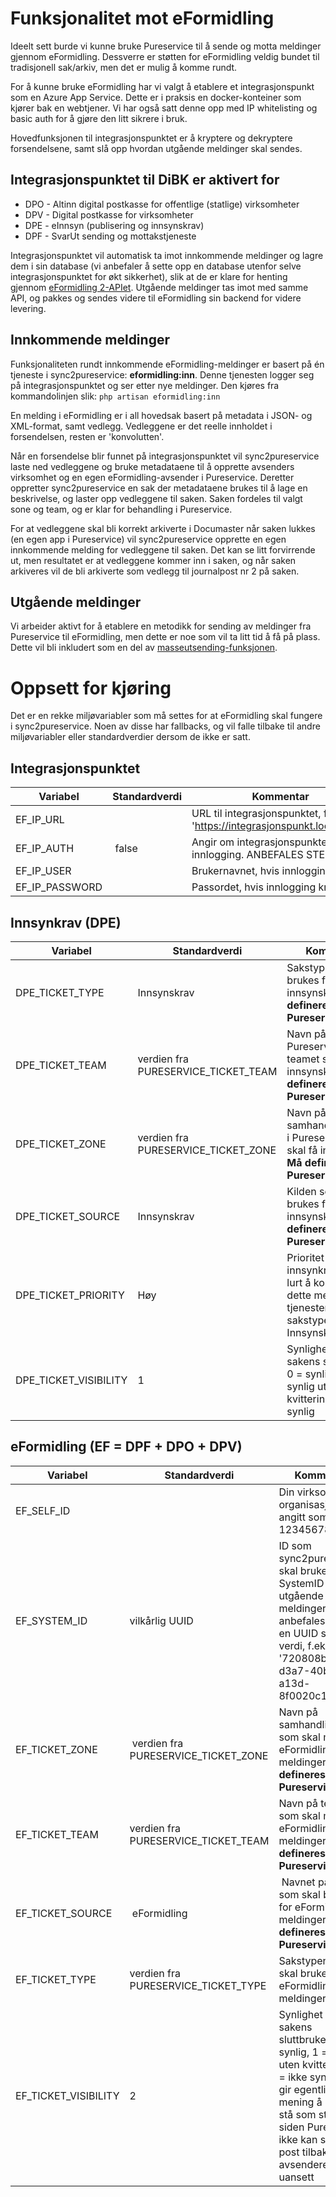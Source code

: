 # Funksjonalitet mot eFormidling #

Ideelt sett burde vi kunne bruke Pureservice til å sende og motta meldinger gjennom eFormidling. Dessverre er støtten for eFormidling veldig bundet til tradisjonell sak/arkiv, men det er mulig å komme rundt.

For å kunne bruke eFormidling har vi valgt å etablere et integrasjonspunkt som en Azure App Service. Dette er i praksis en docker-konteiner som kjører bak en webtjener. Vi har også satt denne opp med IP whitelisting og basic auth for å gjøre den litt sikrere i bruk.

Hovedfunksjonen til integrasjonspunktet er å kryptere og dekryptere forsendelsene, samt slå opp hvordan utgående meldinger skal sendes.

## Integrasjonspunktet til DiBK er aktivert for ##

* DPO - Altinn digital postkasse for offentlige (statlige) virksomheter
* DPV - Digital postkasse for virksomheter
* DPE - eInnsyn (publisering og innsynskrav)
* DPF - SvarUt sending og mottakstjeneste

Integrasjonspunktet vil automatisk ta imot innkommende meldinger og lagre dem i sin database (vi anbefaler å sette opp en database utenfor selve integrasjonspunktet for økt sikkerhet), slik at de er klare for henting gjennom [eFormidling 2-APIet](https://docs.digdir.no/docs/eFormidling/Utvikling/integrasjonspunkt_eformidling2_api). Utgående meldinger tas imot med samme API, og pakkes og sendes videre til eFormidling sin backend for videre levering.



## Innkommende meldinger ##

Funksjonaliteten rundt innkommende eFormidling-meldinger er basert på én tjeneste i sync2pureservice: **eformidling:inn**. Denne tjenesten logger seg på integrasjonspunktet og ser etter nye meldinger. Den kjøres fra kommandolinjen slik:
`php artisan eformidling:inn`

En melding i eFormidling er i all hovedsak basert på metadata i JSON- og XML-format, samt vedlegg. Vedleggene er det reelle innholdet i forsendelsen, resten er 'konvolutten'.

Når en forsendelse blir funnet på integrasjonspunktet vil sync2pureservice laste ned vedleggene og bruke metadataene til å opprette avsenders virksomhet og en egen eFormidling-avsender i Pureservice. Deretter oppretter sync2pureservice en sak der metadataene brukes til å lage en beskrivelse, og laster opp vedleggene til saken. Saken fordeles til valgt sone og team, og er klar for behandling i Pureservice.

For at vedleggene skal bli korrekt arkiverte i Documaster når saken lukkes (en egen app i Pureservice) vil sync2pureservice opprette en egen innkommende melding for vedleggene til saken. Det kan se litt forvirrende ut, men resultatet er at vedleggene kommer inn i saken, og når saken arkiveres vil de bli arkiverte som vedlegg til journalpost nr 2 på saken.
## Utgående meldinger ##

Vi arbeider aktivt for å etablere en metodikk for sending av meldinger fra Pureservice til eFormidling, men dette er noe som vil ta litt tid å få på plass. Dette vil bli inkludert som en del av [masseutsending-funksjonen](utsendelse.md).

# Oppsett for kjøring #

Det er en rekke miljøvariabler som må settes for at eFormidling skal fungere i sync2pureservice. Noen av disse har fallbacks, og vil falle tilbake til andre miljøvariabler eller standardverdier dersom de ikke er satt.

## Integrasjonspunktet ##

| Variabel | Standardverdi | Kommentar |
|----|----|----|
| EF_IP_URL | | URL til integrasjonspunktet, f.eks. 'https://integrasjonspunkt.local:9093' |
| EF_IP_AUTH | false | Angir om integrasjonspunktet krever innlogging. ANBEFALES STERKT |
| EF_IP_USER | | Brukernavnet, hvis innlogging kreves |
| EF_IP_PASSWORD | | Passordet, hvis innlogging kreves |

## Innsynkrav (DPE) ##

| Variabel | Standardverdi | Kommentar |
|----|----|----|
| DPE_TICKET_TYPE | Innsynskrav | Sakstypen som skal brukes for innsynskrav. **Må defineres i Pureservice** |
| DPE_TICKET_TEAM | verdien fra PURESERVICE_TICKET_TEAM | Navn på Pureservice-teamet som skal få innsynskrav. **Må defineres i Pureservice** |
| DPE_TICKET_ZONE | verdien fra PURESERVICE_TICKET_ZONE | Navn på samhandlingssonen i Pureservice som skal få innsynskrav. **Må defineres i Pureservice** |
| DPE_TICKET_SOURCE | Innsynskrav | Kilden som skal brukes for innsynskrav. **Må defineres i Pureservice** |
| DPE_TICKET_PRIORITY | Høy | Prioritet for innsynkravet. Det er lurt å kombinere dette med tjenestenivå på sakstypen Innsynskrav |
| DPE_TICKET_VISIBILITY | 1 | Synlighet for sakens sluttbruker. 0 = synlig, 1 = synlig uten kvittering, 2 = ikke synlig |

## eFormidling (EF = DPF + DPO + DPV) ##

| Variabel | Standardverdi | Kommentar |
|----|----|----|
| EF_SELF_ID |  | Din virksomhet sitt organisasjonsnr, angitt som 1234567879 |
| EF_SYSTEM_ID | vilkårlig UUID | ID som sync2pureservice skal bruke som SystemID på utgående meldinger. Det anbefales å bruke en UUID som verdi, f.eks. '720808bd-d3a7-40bc-a13d-8f0020c15cc3' |
| EF_TICKET_ZONE | verdien fra PURESERVICE_TICKET_ZONE | Navn på samhandlingssone som skal motta eFormidling-meldinger. **Må defineres i Pureservice** |
| EF_TICKET_TEAM | verdien fra PURESERVICE_TICKET_TEAM | Navn på teamet som skal motta eFormidling-meldinger. **Må defineres i Pureservice** |
| EF_TICKET_SOURCE | eFormidling | Navnet på kilden som skal brukes for eFormidling-meldinger. **Må defineres i Pureservice** |
| EF_TICKET_TYPE | verdien fra PURESERVICE_TICKET_TYPE | Sakstypen som skal brukes for eFormidling-meldinger |
| EF_TICKET_VISIBILITY | 2 | Synlighet for sakens sluttbruker. 0 = synlig, 1 = synlig uten kvittering, 2 = ikke synlig. Det gir egentlig kun mening å la denne stå som standard, siden Pureservice ikke kan sende e-post tilbake til avsenderen uansett |

